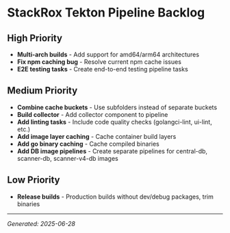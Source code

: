 # StackRox Tekton Pipeline Backlog

## High Priority
- **Multi-arch builds** - Add support for amd64/arm64 architectures
- **Fix npm caching bug** - Resolve current npm cache issues  
- **E2E testing tasks** - Create end-to-end testing pipeline tasks

## Medium Priority
- **Combine cache buckets** - Use subfolders instead of separate buckets
- **Build collector** - Add collector component to pipeline
- **Add linting tasks** - Include code quality checks (golangci-lint, ui-lint, etc.)
- **Add image layer caching** - Cache container build layers
- **Add go binary caching** - Cache compiled binaries
- **Add DB image pipelines** - Create separate pipelines for central-db, scanner-db, scanner-v4-db images

## Low Priority
- **Release builds** - Production builds without dev/debug packages, trim binaries

---
*Generated: 2025-06-28*